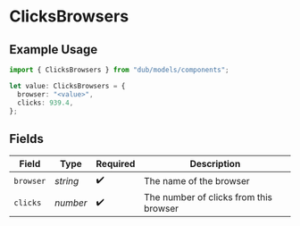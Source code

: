 # ClicksBrowsers

## Example Usage

```typescript
import { ClicksBrowsers } from "dub/models/components";

let value: ClicksBrowsers = {
  browser: "<value>",
  clicks: 939.4,
};
```

## Fields

| Field                                  | Type                                   | Required                               | Description                            |
| -------------------------------------- | -------------------------------------- | -------------------------------------- | -------------------------------------- |
| `browser`                              | *string*                               | :heavy_check_mark:                     | The name of the browser                |
| `clicks`                               | *number*                               | :heavy_check_mark:                     | The number of clicks from this browser |